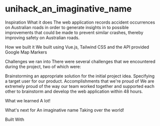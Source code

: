 # unihack_an_imaginative_name

Inspiration
What it does
The web application records accident occurrences on Australian roads in order to generate insights in to possible improvements that could be made to prevent similar crashes, thereby improving safety on Australian roads.

How we built it
We built using Vue.js, Tailwind CSS and the API provided Google Map Markers

Challenges we ran into
There were several challenges that we encountered during the project, two of which were:

Brainstorming an appropriate solution for the initial project idea.
Specifying a target user for our product.
Accomplishments that we're proud of
We are extremely proud of the way our team worked together and supported each other to brainstorm and develop the web application within 48 hours.

What we learned
A lot!

What's next for An imaginative name
Taking over the world!

Built With

